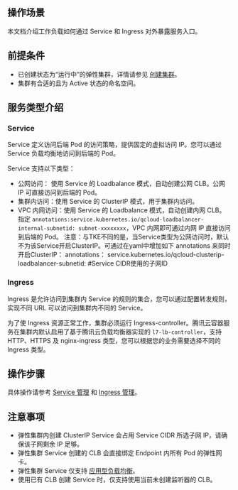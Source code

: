## 操作场景
本文档介绍工作负载如何通过 Service 和 Ingress 对外暴露服务入口。


## 前提条件
- 已创建状态为“运行中”的弹性集群，详情请参见 [创建集群](https://cloud.tencent.com/document/product/457/39813)。
- 集群有合适的且为 Active 状态的命名空间。

## 服务类型介绍
### Service
Service 定义访问后端 Pod 的访问策略，提供固定的虚拟访问 IP。您可以通过 Service 负载均衡地访问到后端的 Pod。

Service 支持以下类型：
- 公网访问： 使用 Service 的 Loadbalance 模式，自动创建公网 CLB。公网 IP 可直接访问到后端的 Pod。
- 集群内访问：使用 Service 的 ClusterIP 模式，用于集群内访问。
- VPC 内网访问：使用 Service 的 Loadbalance 模式，自动创建内网 CLB。指定 `annotations:service.kubernetes.io/qcloud-loadbalancer-internal-subnetid: subnet-xxxxxxxx`，VPC 内网即可通过内网 IP 直接访问到后端的 Pod。
注意：与TKE不同的是，当Service类型为公网访问时，默认不为该Service开启ClusterIP。可通过在yaml中增加如下 annotations 来同时开启ClusterIP：
annotations：
service.kubernetes.io/qcloud-clusterip-loadbalancer-subnetid: #Service CIDR使用的子网ID


### Ingress
Ingress 是允许访问到集群内 Service 的规则的集合，您可以通过配置转发规则，实现不同 URL 可以访问到集群内不同的 Service。

为了使 Ingress 资源正常工作，集群必须运行 Ingress-controller。腾讯云容器服务在集群内默认启用了基于腾讯云负载均衡器实现的 `l7-lb-controller`，支持 HTTP、HTTPS 及 nginx-ingress 类型，您可以根据您的业务需要选择不同的 Ingress 类型。


## 操作步骤
具体操作请参考 [Service 管理](https://cloud.tencent.com/document/product/457/31710) 和 [Ingress 管理](https://cloud.tencent.com/document/product/457/31711)。

## 注意事项
- 弹性集群内创建 ClusterIP Service 会占用 Service CIDR 所选子网 IP，请确保该子网剩余 IP 足够。
- 弹性集群 Service 创建的 CLB 会直接绑定 Endpoint 内所有 Pod 的弹性网卡。
- 弹性集群 Service 仅支持 [应用型负载均衡](https://cloud.tencent.com/document/product/214/8847)。
- 使用已有 CLB 创建 Service 时，仅支持使用当前未创建监听器的 CLB。
